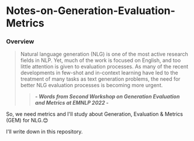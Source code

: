 # Notes-on-Generation-Evaluation-Metrics

### Overview


> Natural language generation (NLG) is one of the most active research fields in NLP. Yet, much of the work is focused on English, and too little attention is given to evaluation processes. As many of the recent developments in few-shot and in-context learning have led to the treatment of many tasks as text generation problems, the need for better NLG evaluation processes is becoming more urgent. 
>> ***- Words from Second Workshop on Generation Evaluation and Metrics at EMNLP 2022 -***

So, we need metrics and I'll study about Generation, Evaluation &amp; Metrics (GEM) for NLG.😊

I'll write down in this repository. 
